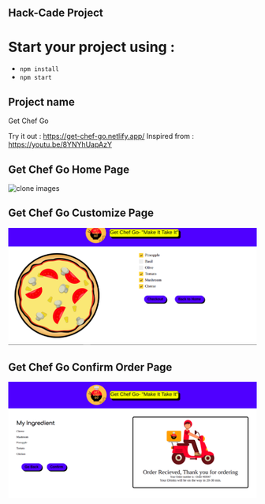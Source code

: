 ## Hack-Cade Project

# Start your project using : 
* `npm install` 
* `npm start`

## Project name
Get Chef Go


Try it out : https://get-chef-go.netlify.app/
Inspired from : https://youtu.be/8YNYhUapAzY

## Get Chef Go Home Page
![clone images](/getcgefgo-h0me.png)

## Get Chef Go Customize Page
![clone images](/getchefgo-custom.png)

## Get Chef Go Confirm Order Page
![clone images](/getchefgo-confirm.png)
